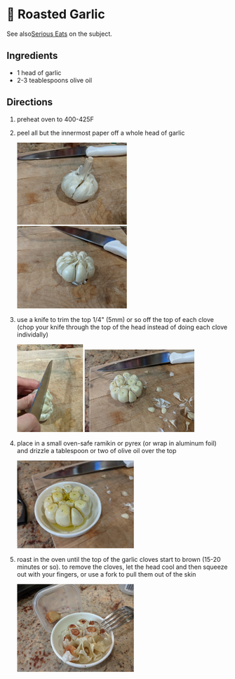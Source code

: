# 🧄 Roasted Garlic

See also[Serious Eats](https://www.seriouseats.com/roasted-garlic) on the
subject.

## Ingredients

- 1 head of garlic
- 2-3 teablespoons olive oil

## Directions

1. preheat oven to 400-425F
2. peel all but the innermost paper off a whole head of garlic

   [<img src="../pics/garlic-unpeeled.jpg" width="250"/>](../pics/garlic-unpeeled.jpg)
   [<img src="../pics/garlic-peeled.jpg" width="250"/>](../pics/garlic-peeled.jpg)

3. use a knife to trim the top 1/4" (5mm) or so off the top of each clove (chop
   your knife through the top of the head instead of doing each clove
   individally)

   [<img src="../pics/trimming-garlic.jpg" height="200"/>](../pics/trimming-garlic.jpg)
   [<img src="../pics/trimmed-garlic.jpg" width="250"/>](../pics/trimmed-garlic.jpg)

4. place in a small oven-safe ramikin or pyrex (or wrap in aluminum foil) and
   drizzle a tablespoon or two of olive oil over the top

   [<img src="../pics/oiled-garlic.jpg" height="200"/>](../pics/oiled-garlic.jpg)

5. roast in the oven until the top of the garlic cloves start to brown (15-20
   minutes or so). to remove the cloves, let the head cool and then squeeze out
   with your fingers, or use a fork to pull them out of the skin

   [<img src="../pics/roasted-garlic.jpg" height="200"/>](../pics/roasted-garlic.jpg)
